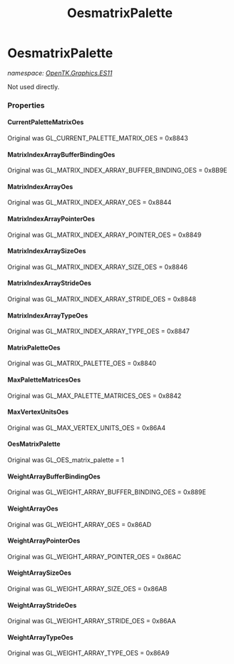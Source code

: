 ﻿---
title: OesmatrixPalette
---

# OesmatrixPalette
_namespace: [OpenTK.Graphics.ES11](N-OpenTK.Graphics.ES11.html)_

Not used directly.



### Properties

#### CurrentPaletteMatrixOes
Original was GL_CURRENT_PALETTE_MATRIX_OES = 0x8843
#### MatrixIndexArrayBufferBindingOes
Original was GL_MATRIX_INDEX_ARRAY_BUFFER_BINDING_OES = 0x8B9E
#### MatrixIndexArrayOes
Original was GL_MATRIX_INDEX_ARRAY_OES = 0x8844
#### MatrixIndexArrayPointerOes
Original was GL_MATRIX_INDEX_ARRAY_POINTER_OES = 0x8849
#### MatrixIndexArraySizeOes
Original was GL_MATRIX_INDEX_ARRAY_SIZE_OES = 0x8846
#### MatrixIndexArrayStrideOes
Original was GL_MATRIX_INDEX_ARRAY_STRIDE_OES = 0x8848
#### MatrixIndexArrayTypeOes
Original was GL_MATRIX_INDEX_ARRAY_TYPE_OES = 0x8847
#### MatrixPaletteOes
Original was GL_MATRIX_PALETTE_OES = 0x8840
#### MaxPaletteMatricesOes
Original was GL_MAX_PALETTE_MATRICES_OES = 0x8842
#### MaxVertexUnitsOes
Original was GL_MAX_VERTEX_UNITS_OES = 0x86A4
#### OesMatrixPalette
Original was GL_OES_matrix_palette = 1
#### WeightArrayBufferBindingOes
Original was GL_WEIGHT_ARRAY_BUFFER_BINDING_OES = 0x889E
#### WeightArrayOes
Original was GL_WEIGHT_ARRAY_OES = 0x86AD
#### WeightArrayPointerOes
Original was GL_WEIGHT_ARRAY_POINTER_OES = 0x86AC
#### WeightArraySizeOes
Original was GL_WEIGHT_ARRAY_SIZE_OES = 0x86AB
#### WeightArrayStrideOes
Original was GL_WEIGHT_ARRAY_STRIDE_OES = 0x86AA
#### WeightArrayTypeOes
Original was GL_WEIGHT_ARRAY_TYPE_OES = 0x86A9

